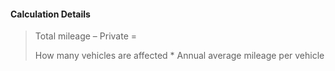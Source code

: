 
#### Calculation Details

> Total mileage – Private = 
>
> How many vehicles are affected * Annual average mileage per vehicle